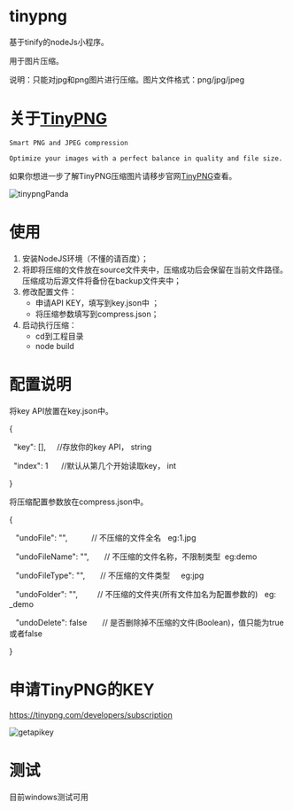 # tinypng
基于tinify的nodeJs小程序。

用于图片压缩。

说明：只能对jpg和png图片进行压缩。图片文件格式：png/jpg/jpeg


# 关于[TinyPNG](https://tinypng.com)

	Smart PNG and JPEG compression
	
	Optimize your images with a perfect balance in quality and file size.
	
如果你想进一步了解TinyPNG压缩图片请移步官网[TinyPNG](https://tinypng.com)查看。


![tinypngPanda](http://7xox5k.com1.z0.glb.clouddn.com/tinypngPanda.png)


# 使用

1. 安装NodeJS环境（不懂的请百度）；
2. 将即将压缩的文件放在source文件夹中，压缩成功后会保留在当前文件路径。压缩成功后源文件将备份在backup文件夹中；
3. 修改配置文件：
	* 申请API KEY，填写到key.json中 ；
	* 将压缩参数填写到compress.json；
4. 启动执行压缩：
	* cd到工程目录
	* node build



# 配置说明

将key API放置在key.json中。

{

    "key": [],      //存放你的key API，  string
    
    "index": 1      //默认从第几个开始读取key， int
    
}


将压缩配置参数放在compress.json中。

{

    "undoFile": "",            // 不压缩的文件全名   eg:1.jpg
 
    "undoFileName": "",        // 不压缩的文件名称，不限制类型  eg:demo

    "undoFileType": "",        // 不压缩的文件类型     eg:jpg
    
    "undoFolder": "",          // 不压缩的文件夹(所有文件加名为配置参数的)   eg: _demo
    
    "undoDelete": false        // 是否删除掉不压缩的文件(Boolean)，值只能为true或者false
    
}


# 申请TinyPNG的KEY
https://tinypng.com/developers/subscription

![getapikey](http://7xox5k.com1.z0.glb.clouddn.com/tinypnggetapikey.png)


# 测试

目前windows测试可用
